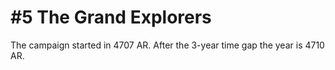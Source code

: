 # #5 The Grand Explorers

The campaign started in 4707 AR.
After the 3-year time gap the year is 4710 AR.
